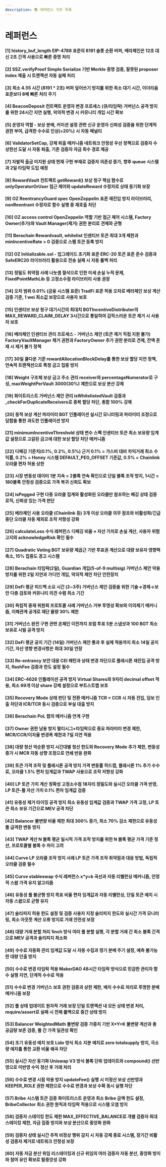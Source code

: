 ```yaml
---
description: 📚 레퍼런스 각주 목록
---
```


# 레퍼런스

#### \[1] history\_buf\_length EIP-4788 표준의 8191 슬롯 순환 버퍼, 베라체인은 12초 대신 2초 간격 사용으로 빠른 증명 처리

#### \[2] SSZ.verifyProof Simple Serialize 기반 Merkle 증명 검증, 잘못된 proposer index 제출 시 트랜잭션 자동 실패 처리

#### \[3] 최소 4.55 시간 (8191 \* 2초) 버퍼 덮어쓰기 방지를 위한 최소 대기 시간, 이더리움 표준보다 8배 빠른 처리 주기

#### \[4] BeaconDeposit 컨트랙트 운영자 변경 프로세스 (큐/타임락) 거버넌스 공격 방지를 위한 24시간 지연 실행, 악의적 변경 시 커뮤니티 개입 시간 확보

#### \[5] 운영자 역할 - 보상 분배, 커미션 설정 관련 신규 운영자 신뢰성 검증을 위한 단계적 권한 부여, 급격한 수수료 인상(>20%) 시 자동 페널티

#### \[6] ValidatorSetCap, 강제 퇴출 메커니즘 네트워크 안정성 우선 정책으로 검증자 수 상한선 도달 시 자동 퇴출, 기존 검증자 자금 회수 경로 제공

#### \[7] 자발적 출금 미지원 상태 현재 구현 부재로 검증자 의존성 증가, 향후 queue 시스템과 2일 타임락 도입 예정

#### \[8] RewardVault 컨트랙트 getReward() 보상 청구 핵심 함수로 onlyOperatorOrUser 접근 제어와 updateReward 수정자로 상태 동기화 보장

#### \[9] OZ ReentrancyGuard spec OpenZeppelin 표준 재진입 방지 라이브러리, nonReentrant 수정자로 함수 실행 중 재호출 차단

#### \[10] OZ access control OpenZeppelin 역할 기반 접근 제어 시스템, Factory Owner(추가)와 Vault Manager(제거) 권한 분리로 견제와 균형

#### \[11] Berachain Rewardvault, whitelist 인센티브 토큰 최대 3개 제한과 minIncentiveRate > 0 검증으로 스팸 토큰 등록 방지

#### \[12] OZ Initializable.sol - 업그레이드 초기화 표준 ERC-20 토큰 표준 준수 검증과 SafeERC20 라이브러리 활용으로 전송 실패 시 자동 롤백 처리

#### \[13] 정밀도 취약점 사례 나눗셈 절삭으로 인한 미세 손실 누적 문제, FixedPointMathLib 등 고정소수점 라이브러리 사용 권장

#### \[14] 오차 범위 0.01% (금융 시스템 표준) TradFi 표준 허용 오차로 베라체인 보상 계산 검증 기준, 1 wei 최소값 보장으로 사용자 보호

#### \[15] 인센티브 보상 청구 대기시간의 최대치 BGTIncentiveDistributor의 MAX\_REWARD\_CLAIM\_DELAY 3시간으로 통일하여 갑작스러운 토큰 제거 시 사용자 보호

#### \[16] 베라체인 인센티브 관리 프로세스 - 거버넌스 제안 (토큰 제거 직접 지원 불가) FactoryVaultManager 제거 권한과 FactoryOwner 추가 권한 분리로 견제, 잔액 존재 시 제거 불가 정책

#### \[17] 30일 쿨다운 기준 rewardAllocationBlockDelay를 통한 보상 할당 지연 정책, 연속적 트랜잭션으로 특정 금고 집중 방지

#### \[18] Weight 구조체 보상 금고 주소 관리 receiver와 percentageNumerator로 구성, maxWeightPerVault 3000(30%) 제한으로 보상 분산 강제

#### \[19] 화이트리스트 거버넌스 제안 관리 isWhitelistedVault 검증과 \_checkForDuplicateReceivers로 중복 할당 차단, 총합 100% 강제

#### \[20] 동적 보상 계산 파라미터 BGT 인플레이션 실시간 모니터링과 파라미터 조정으로 담합을 통한 과도한 인플레이션 방지

#### \[21] minimumIncentiveThreshold 상태 변수 스펙 인센티브 토큰 최소 보유량 임계값 설정으로 고갈된 금고에 대한 보상 할당 차단 메커니즘

#### **\[22] 디페깅 기준치(0.1%, 0.2%, 0.5%) 근거** 0.1% = 가스비 대비 차익거래 최소 수익률, 0.2% = Honey 시스템 DEFAULT\_PEG\_OFFSET 기준값, 0.5% = Chainlink 오라클 편차 허용 상한

#### **\[23] 시장 변동성 데이터** 1분 지속 = 2블록 연속 확인으로 단일 블록 조작 방지, 1시간 = 180블록 안정성 검증으로 가격 복귀 신뢰도 확보

#### \[24] isPegged 구현 다중 오라클 집계와 활성화된 오라클만 참조하는 페깅 상태 검증 로직, 신뢰성 있는 가격 판단

#### \[25] 베라체인 사용 오라클 (Chainlink 등) 3개 이상 오라클 의무 참조와 비활성화/긴급중단 오라클 자동 제외로 조작 저항성 강화

#### \[26] calculateLoss 수식 레퍼런스 디페깅 비율 × 자산 가치로 손실 계산, 사용자 위험 고지와 acknowledgeRisk 확인 필수

#### \[27] Quadratic Voting BGT 보유량 제곱근 기반 투표권 계산으로 대량 보유자 영향력 축소, 15% 집중도 경고 시스템

#### \[28] Berachain 타임락(2일), Guardian 개입(5-of-9 multisig) 거버넌스 제안 악용 방지를 위한 2일 지연과 가디언 개입, 악의적 제안 차단 안전장치

#### \[29] DeFi 평균 피드백 소요 시간 (2\~3주) 거버넌스 제안 검증을 위한 기술→경제→보안 다층 검토와 커뮤니티 의견 수렴 최소 기간

#### \[30] 독립적 중재 위원회 프로토콜 사례 거버넌스 거부 투명성 확보와 이의제기 메커니즘, 이해관계 공개로 재단 물량 30% 제한

#### \[31] 거버넌스 완전 구현 관련 온체인 이전까지 포럼 투표 5분 스냅샷과 100 BGT 최소 보유로 시빌 공격 방지

#### \[32] DeFi 평균 공지 기간 (14일) 거버넌스 제안 통과 후 실제 적용까지 최소 14일 공지 기간, 자산 영향 변경사항은 최대 30일 연장

#### \[33] Re-entrancy 보안 대응 CEI 패턴과 상태 변경 차단으로 플래시론 재진입 공격 방지, flashFee 검증과 한도 설정 필수

#### \[34] ERC-4626 인플레이션 공격 방지 Virtual Shares와 9자리 decimal offset 적용, 최소 69개 이상 share 강제 설정으로 부트스트랩 보호

#### \[35] Recovery Mode 상태 판단 및 전환 메커니즘 TCR < CCR 시 자동 진입, 담보 인출 차단과 ICR/TCR 동시 검증으로 부실 대출 방지

#### \[36] Berachain PoL 합의 메커니즘 연계 구현

#### \[37] Owner 권한 남용 방지 멀티시그+타임락으로 중요 파라미터 변경 제한, MCR/CCR/이자율 변경폭 제한과 7일 지연 적용

#### \[38] 대량 청산 악순환 방지 시간대별 청산 한도와 Recovery Mode 추가 제한, 변동성 증가 시 MCR 자동 상향 조정으로 연쇄 반응 완화

#### \[39] 토큰 가격 조작 및 플래시론 공격 방지 가격 변동률 하드캡, 플래시론 1% 추가 수수료, 오라클 1.5% 편차 임계값과 TWAP 사용으로 조작 저항성 강화

#### \[40] LP 토큰 가치 계산 정확성 고정소수점 18자리 정밀도와 실시간 오라클 가격 반영, LP 토큰-풀 자산 가치 0.1% 편차 임계값 검증

#### \[41] 유동성 제거 타이밍 공격 방지 최소 유동성 임계값 검증과 TWAP 가격 고정, LP 토큰 최소 보유 기간으로 MEV 공격 차단

#### \[42] Balancer 불변량 비율 제한 최대 300% 증가, 최소 70% 감소 제한으로 유동성 풀 급격한 변동 방지

#### \[43] TWAP 계산 N 블록 평균 일시적 가격 조작 방지를 위한 N 블록 평균 가격 기준 정산, 프로토콜별 블록 수 차이 고려

#### \[44] Curve LP 오라클 조작 방지 사례 LP 토큰 가격 조작 취약점과 대응 방법, 독립적 오라클 검증 필수

#### \[45] Curve stableswap 수식 레퍼런스 x\*y=k 곡선과 자동 리밸런싱 메커니즘, 안정적 스왑 가격 유지 알고리즘

#### \[46] 유동성 풀 불균형 방지 목표 비율 편차 임계값과 자동 리밸런싱, 단일 토큰 예치 시 자동 스왑으로 균형 유지

#### \[47] 슬리피지 허용 한도 설정 및 검증 사용자 지정 슬리피지 한도와 실시간 가격 모니터링, 최소 아웃풋 계산 오류 방지로 거래 안전성 보장

#### \[48] 대량 거래 분할 처리 1inch 방식 여러 풀 분할 실행, 각 분할 거래 간 최소 블록 간격으로 MEV 공격과 슬리피지 최소화

#### \[49] 수수료 자동화 관리 임계값 도달 시 자동 수집과 정기 분배 주기 설정, 예측 불가능한 대량 인출 방지

#### \[50] 수수료 변경 타임락 적용 MakerDAO 48시간 타임락 방식으로 민감한 관리자 함수 실행 지연, 단계적 수수료 적용

#### \[51] 수수료 변경 거버넌스 보호 권한 검증과 상한 제한, 배치 수수료 처리로 투명한 분배 메커니즘 보장

#### \[52] 풀 상태 업데이트 원자적 거래 보장 단일 트랜잭션 내 모든 상태 변경 처리, require/assert로 실패 시 전체 롤백으로 중간 상태 방지

#### \[53] Balancer WeightedMath 불변량 검증 가중치 기반 X\*Y=K 불변량 계산과 총 공급량 보존 검증, 풀 간 가격 일관성 확인

#### \[54] 초기 유동성 예치 보호 Lido 방식 최소 지분 예치로 zero totalsupply 방지, 극소량 예치를 통한 교환 비율 왜곡 차단

#### \[55] 실시간 자산 동기화 Uniswap V3 방식 블록 단위 업데이트와 compound() 선반영으로 미반영 수익 정산 후 거래 처리

#### \[56] 수수료 변경 시점 악용 방지 updateFee() 실행 시 미정산 보상 선반영과 KEEPER\_ROLE 권한 제한으로 수수료 변경과 보상 수확 동시 실행 차단

#### \[57] Bribe 시스템 토큰 검증 화이트리스트 운영과 최소 Bribe 금액 한도 설정, BribeCollector 최소 권한 원칙과 타임락 적용으로 시스템 오염 방지

#### \[58] 검증자 스테이킹 한도 제한 MAX\_EFFECTIVE\_BALANCE로 개별 검증자 최대 스테이킹 제한, 자금 집중 방지와 보상 분산으로 중앙화 완화

#### \[59] 검증자 상태 실시간 추적 비정상 행위 감지 시 자동 강제 종료 시스템, 장기간 비활성 검증자 제거로 네트워크 안정성 보장

#### \[60] 자동 자금 분산 위임 리스테이킹과 신규 위임의 여러 검증자 자동 분산, 중앙화 방지와 참여 유인 확보로 탈중앙성 강화

